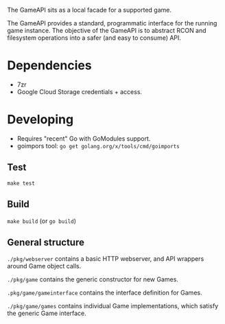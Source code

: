The GameAPI sits as a local facade for a supported game.

The GameAPI provides a standard, programmatic interface for the running game instance.
The objective of the GameAPI is to abstract RCON and filesystem operations into a safer (and easy to consume) API.

# Dependencies
* 7zr
* Google Cloud Storage credentials + access.

# Developing
* Requires "recent" Go with GoModules support.
* goimpors tool: `go get golang.org/x/tools/cmd/goimports`

## Test
`make test`

## Build
`make build` (or `go build`)

## General structure
`./pkg/webserver` contains a basic HTTP webserver,
and API wrappers around Game object calls.

`./pkg/game` contains the generic constructor for new Games.

`.pkg/game/gameinterface` contains the interface definition for Games.

`./pkg/game/games` contains individual Game implementations,
which satisfy the generic Game interface.
